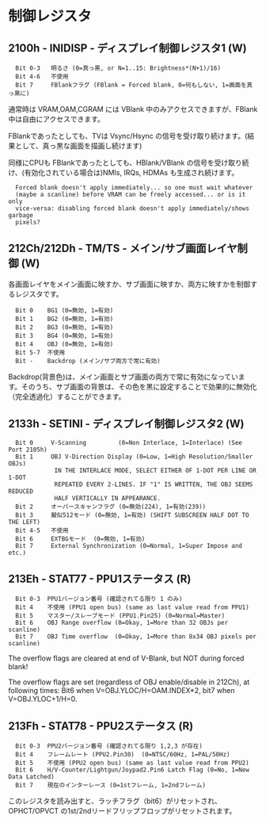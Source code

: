 # 制御レジスタ

## 2100h - INIDISP - ディスプレイ制御レジスタ1 (W)

```
  Bit 0-3   明るさ (0=真っ黒, or N=1..15: Brightness*(N+1)/16)
  Bit 4-6   不使用
  Bit 7     FBlankフラグ (FBlank = Forced blank, 0=何もしない, 1=画面を真っ黒に)
```

通常時は VRAM,OAM,CGRAM には VBlank 中のみアクセスできますが、FBlank中は自由にアクセスできます。

FBlankであったとしても、TVは Vsync/Hsync の信号を受け取り続けます。(結果として、真っ黒な画面を描画し続けます) 

同様にCPUも FBlankであったとしても、HBlank/VBlank の信号を受け取り続け、(有効化されている場合は)NMIs, IRQs, HDMAs も生成され続けます。

```
  Forced blank doesn't apply immediately... so one must wait whatever
  (maybe a scanline) before VRAM can be freely accessed... or is it only
  vice-versa: disabling forced blank doesn't apply immediately/shows garbage
  pixels?
```

## 212Ch/212Dh - TM/TS - メイン/サブ画面レイヤ制御 (W)

各画面レイヤをメイン画面に映すか、サブ画面に映すか、両方に映すかを制御するレジスタです。

```
  Bit 0    BG1 (0=無効, 1=有効)
  Bit 1    BG2 (0=無効, 1=有効)
  Bit 2    BG3 (0=無効, 1=有効)
  Bit 3    BG4 (0=無効, 1=有効)
  Bit 4    OBJ (0=無効, 1=有効)
  Bit 5-7  不使用
  Bit -    Backdrop (メイン/サブ両方で常に有効)
```

Backdrop(背景色)は、メイン画面とサブ画面の両方で常に有効になっています。そのうち、サブ画面の背景は、その色を黒に設定することで効果的に無効化（完全透過化）することができます。

## 2133h - SETINI - ディスプレイ制御レジスタ2 (W)

```
  Bit 0     V-Scanning         (0=Non Interlace, 1=Interlace) (See Port 2105h)
  Bit 1     OBJ V-Direction Display (0=Low, 1=High Resolution/Smaller OBJs)
             IN THE INTERLACE MODE, SELECT EITHER OF 1-DOT PER LINE OR 1-DOT
             REPEATED EVERY 2-LINES. IF "1" IS WRITTEN, THE OBJ SEEMS REDUCED
             HALF VERTICALLY IN APPEARANCE.
  Bit 2     オーバースキャンフラグ (0=無効(224), 1=有効(239))
  Bit 3     擬似512モード (0=無効, 1=有効) (SHIFT SUBSCREEN HALF DOT TO THE LEFT)
  Bit 4-5   不使用
  Bit 6     EXTBGモード  (0=無効, 1=有効)
  Bit 7     External Synchronization (0=Normal, 1=Super Impose and etc.)
```

## 213Eh - STAT77 - PPU1ステータス (R)

```
  Bit 0-3  PPU1バージョン番号 (確認されてる限り 1 のみ)
  Bit 4    不使用 (PPU1 open bus) (same as last value read from PPU1)
  Bit 5    マスター/スレーブモード (PPU1.Pin25) (0=Normal=Master)
  Bit 6    OBJ Range overflow (0=Okay, 1=More than 32 OBJs per scanline)
  Bit 7    OBJ Time overflow  (0=Okay, 1=More than 8x34 OBJ pixels per scanline)
```

The overflow flags are cleared at end of V-Blank, but NOT during forced blank!

The overflow flags are set (regardless of OBJ enable/disable in 212Ch), at following times: Bit6 when V=OBJ.YLOC/H=OAM.INDEX*2, bit7 when V=OBJ.YLOC+1/H=0.

## 213Fh - STAT78 - PPU2ステータス (R)

```
  Bit 0-3  PPU2バージョン番号 (確認されてる限り 1,2,3 が存在)
  Bit 4    フレームレート (PPU2.Pin30)  (0=NTSC/60Hz, 1=PAL/50Hz)
  Bit 5    不使用 (PPU2 open bus) (same as last value read from PPU2)
  Bit 6    H/V-Counter/Lightgun/Joypad2.Pin6 Latch Flag (0=No, 1=New Data Latched)
  Bit 7    現在のインターレース (0=1stフレーム, 1=2ndフレーム)
```

このレジスタを読み出すと、ラッチフラグ（bit6）がリセットされ、OPHCT/OPVCT の1st/2ndリードフリップフロップがリセットされます。


